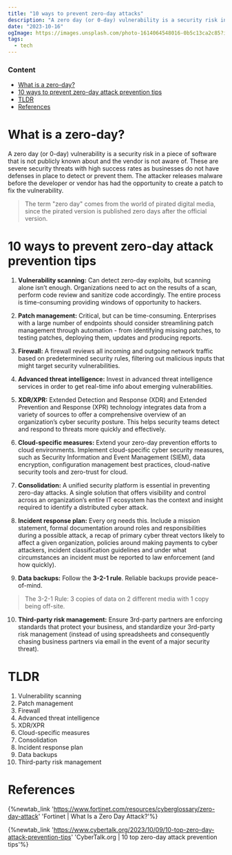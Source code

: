 ```yaml
---
title: "10 ways to prevent zero-day attacks"
description: "A zero day (or 0-day) vulnerability is a security risk in a piece of software that is not publicly known about and the vendor is not aware of. These are severe security threats with high success rates as businesses do not have defenses in place to detect or prevent them"
date: "2023-10-16"
ogImage: https://images.unsplash.com/photo-1614064548016-0b5c13ca2c85?ixlib=rb-4.0.3&ixid=M3wxMjA3fDB8MHxzZWFyY2h8OXx8Y3liZXIlMjBhdHRhY2t8ZW58MHx8MHx8fDA%3D&auto=format&fit=crop&w=600&q=60
tags:
  - tech
---
```


### Content

- [What is a zero-day?](#10-ways-to-prevent-zero-day-attack-prevention-tips)
- [10 ways to prevent zero-day attack prevention tips](#10-ways-to-prevent-zero-day-attack-prevention-tips)
- [TLDR](#tldr)
- [References](#references)

# What is a zero-day?

A zero day (or 0-day) vulnerability is a security risk in a piece of software that is not publicly known about and the vendor is not aware of. These are severe security threats with high success rates as businesses do not have defenses in place to detect or prevent them. The attacker releases malware before the developer or vendor has had the opportunity to create a patch to fix the vulnerability.

> The term "zero day" comes from the world of pirated digital media, since the pirated version is published zero days after the official version.

# 10 ways to prevent zero-day attack prevention tips

1. **Vulnerability scanning:** Can detect zero-day exploits, but scanning alone isn’t enough. Organizations need to act on the results of a scan, perform code review and sanitize code accordingly. The entire process is time-consuming providing windows of opportunity to hackers.

2. **Patch management:** Critical, but can be time-consuming. Enterprises with a large number of endpoints should consider streamlining patch management through automation - from identifying missing patches, to testing patches, deploying them, updates and producing reports.

3. **Firewall:** A firewall reviews all incoming and outgoing network traffic based on predetermined security rules, filtering out malicious inputs that might target security vulnerabilities.

4. **Advanced threat intelligence:** Invest in advanced threat intelligence services in order to get real-time info about emerging vulnerabilities.

5. **XDR/XPR:** Extended Detection and Response (XDR) and Extended Prevention and Response (XPR) technology integrates data from a variety of sources to offer a comprehensive overview of an organization’s cyber security posture. This helps security teams detect and respond to threats more quickly and effectively.

6. **Cloud-specific measures:** Extend your zero-day prevention efforts to cloud environments. Implement cloud-specific cyber security measures, such as Security Information and Event Management (SIEM), data encryption, configuration management best practices, cloud-native security tools and zero-trust for cloud.

7. **Consolidation:** A unified security platform is essential in preventing zero-day attacks. A single solution that offers visibility and control across an organization’s entire IT ecosystem has the context and insight required to identify a distributed cyber attack.

8. **Incident response plan:** Every org needs this. Include a mission statement, formal documentation around roles and responsibilities during a possible attack, a recap of primary cyber threat vectors likely to affect a given organization, policies around making payments to cyber attackers, incident classification guidelines and under what circumstances an incident must be reported to law enforcement (and how quickly).

9. **Data backups:** Follow the **3-2-1 rule**. Reliable backups provide peace-of-mind.

> The 3-2-1 Rule: 3 copies of data on 2 different media with 1 copy being off-site.

10. **Third-party risk management:** Ensure 3rd-party partners are enforcing standards that protect your business, and standardize your 3rd-party risk management (instead of using spreadsheets and consequently chasing business partners via email in the event of a major security threat).

# TLDR

1. Vulnerability scanning
2. Patch management
3. Firewall
4. Advanced threat intelligence
5. XDR/XPR
6. Cloud-specific measures
7. Consolidation
8. Incident response plan
9. Data backups
10. Third-party risk management

# References

{%newtab_link 'https://www.fortinet.com/resources/cyberglossary/zero-day-attack' 'Fortinet | What Is a Zero Day Attack?'%}

{%newtab_link 'https://www.cybertalk.org/2023/10/09/10-top-zero-day-attack-prevention-tips' 'CyberTalk.org | 10 top zero-day attack prevention tips'%}
